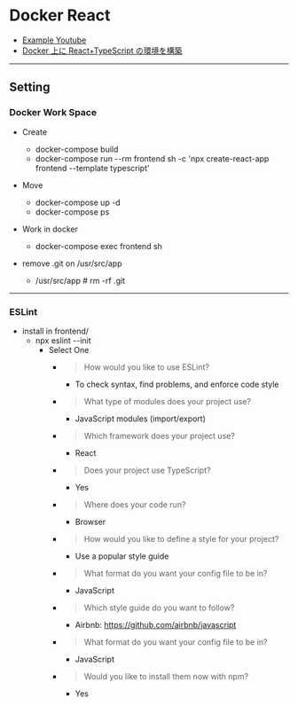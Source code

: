 # Docker React

- [Example Youtube](https://youtu.be/8UVRsJnD3Cc)
- [Docker 上に React+TypeScript の環境を構築](https://saitoblog.page/posts/2020-11-15)

---

## Setting

### Docker Work Space

- Create

  - docker-compose build
  - docker-compose run --rm frontend sh -c 'npx create-react-app frontend --template typescript'

- Move

  - docker-compose up -d
  - docker-compose ps

- Work in docker

  - docker-compose exec frontend sh

- remove .git on /usr/src/app
  - /usr/src/app # rm -rf .git

---

### ESLint

- install in frontend/
  - npx eslint --init
    - Select One
      - > How would you like to use ESLint?
        - To check syntax, find problems, and enforce code style
      - > What type of modules does your project use?
        - JavaScript modules (import/export)
      - > Which framework does your project use?
        - React
      - > Does your project use TypeScript?
        - Yes
      - > Where does your code run?
        - Browser
      - > How would you like to define a style for your project?
        - Use a popular style guide
      - > What format do you want your config file to be in?
        - JavaScript
      - > Which style guide do you want to follow?
        - Airbnb: https://github.com/airbnb/javascript
      - > What format do you want your config file to be in?
        - JavaScript
      - > Would you like to install them now with npm?
        - Yes
